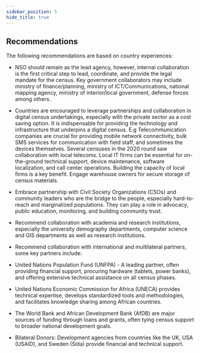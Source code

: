 ```yaml
---
sidebar_position: 5
hide_title: true 
---
```



## Recommendations

The following recommendations are based on country experiences:

- NSO should remain as the lead agency, however, internal collaboration is the first critical step to lead, coordinate, and provide the legal mandate for the census. Key government collaborators may include ministry of finance/planning, ministry of ICT/Communications, national mapping agency, ministry of interior/local government, defense forces among others.

- Countries are encouraged to leverage partnerships and collaboration in digital census undertakings, especially with the private sector as a cost saving option. It is indispensable for providing the technology and infrastructure that underpins a digital census. E.g Telecommunication companies are crucial for providing mobile network connectivity, bulk SMS services for communication with field staff, and sometimes the devices themselves. Several censuses in the 2020 round saw collaboration with local telecoms. Local IT firms can be essential for on-the-ground technical support, device maintenance, software localization, and call center operations. Building the capacity of local firms is a key benefit. Engage warehouse owners for secure storage of census materials.

- Embrace partnership with Civil Society Organizations (CSOs) and community leaders who are the bridge to the people, especially hard-to-reach and marginalized populations. They can play a role in advocacy, public education, monitoring, and building community trust.

- Recommend collaboration with academia and research institutions, especially the university demography departments, computer science and GIS departments as well as research institutions.

- Recommend collaboration with international and multilateral partners, some key partners include:

- United Nations Population Fund (UNFPA) - A leading partner, often providing financial support, procuring hardware (tablets, power banks), and offering extensive technical assistance on all census phases.

- United Nations Economic Commission for Africa (UNECA) provides technical expertise, develops standardized tools and methodologies, and facilitates knowledge sharing among African countries.

- The World Bank and African Development Bank (AfDB) are major sources of funding through loans and grants, often tying census support to broader national development goals.

- Bilateral Donors: Development agencies from countries like the UK, USA (USAID), and Sweden (Sida) provide financial and technical support.